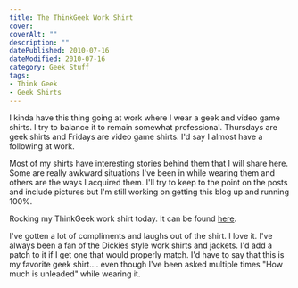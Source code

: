 ```yaml
---
title: The ThinkGeek Work Shirt
cover: 
coverAlt: ""
description: ""
datePublished: 2010-07-16  
dateModified: 2010-07-16 
category: Geek Stuff 
tags:
- Think Geek
- Geek Shirts
---
```


I kinda have this thing going at work where I wear a geek and video game shirts.  I try to balance it to remain somewhat professional.  Thursdays are geek shirts and Fridays are video game shirts.  I'd say I almost have a following at work. 

Most of my shirts have interesting stories behind them that I will share here.  Some are really awkward situations I've been in while wearing them and others are the ways I acquired them.  I'll try to keep to the point on the posts and include pictures but I'm still working on getting this blog up and running 100%.

Rocking my ThinkGeek work shirt today. It can be found [here](http://www.thinkgeek.com/tshirts-apparel/golfshirts/6616/).  

I've gotten a lot of compliments and laughs out of the shirt. I love it.  I've always been a fan of the Dickies style work shirts and jackets.  I'd add a patch to it if I get one that would properly match.  I'd have to say that this is my favorite geek shirt.... even though I've been asked multiple times "How much is unleaded" while wearing it.

